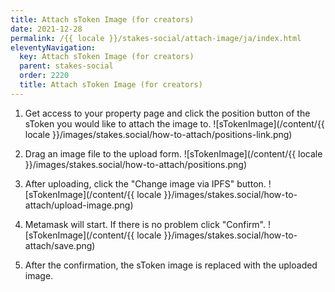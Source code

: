 ```yaml
---
title: Attach sToken Image (for creators)
date: 2021-12-28
permalink: /{{ locale }}/stakes-social/attach-image/ja/index.html
eleventyNavigation:
  key: Attach sToken Image (for creators)
  parent: stakes-social
  order: 2220
  title: Attach sToken Image (for creators)
---
```


1. Get access to your property page and click the position button of the sToken you would like to attach the image to.
![sTokenImage](/content/{{ locale }}/images/stakes.social/how-to-attach/positions-link.png)

2. Drag an image file to the upload form.
![sTokenImage](/content/{{ locale }}/images/stakes.social/how-to-attach/positions.png)

3. After uploading, click the "Change image via IPFS" button.
![sTokenImage](/content/{{ locale }}/images/stakes.social/how-to-attach/upload-image.png)

4. Metamask will start. If there is no problem click "Confirm".
![sTokenImage](/content/{{ locale }}/images/stakes.social/how-to-attach/save.png)

5. After the confirmation, the sToken image is replaced with the uploaded image.